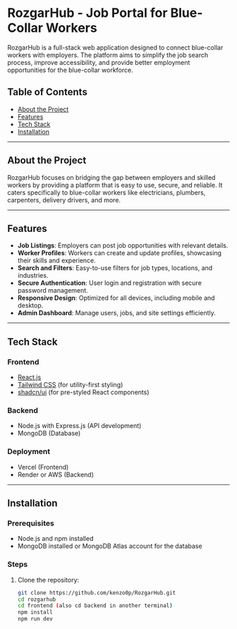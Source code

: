﻿# RozgarHub - Job Portal for Blue-Collar Workers

RozgarHub is a full-stack web application designed to connect blue-collar workers with employers. The platform aims to simplify the job search process, improve accessibility, and provide better employment opportunities for the blue-collar workforce.

## Table of Contents

- [About the Project](#about-the-project)
- [Features](#features)
- [Tech Stack](#tech-stack)
- [Installation](#installation)
---

## About the Project

RozgarHub focuses on bridging the gap between employers and skilled workers by providing a platform that is easy to use, secure, and reliable. It caters specifically to blue-collar workers like electricians, plumbers, carpenters, delivery drivers, and more.

---

## Features

- **Job Listings**: Employers can post job opportunities with relevant details.
- **Worker Profiles**: Workers can create and update profiles, showcasing their skills and experience.
- **Search and Filters**: Easy-to-use filters for job types, locations, and industries.
- **Secure Authentication**: User login and registration with secure password management.
- **Responsive Design**: Optimized for all devices, including mobile and desktop.
- **Admin Dashboard**: Manage users, jobs, and site settings efficiently.

---

## Tech Stack

### Frontend
- [React.js](https://react.dev)
- [Tailwind CSS](https://tailwindcss.com) (for utility-first styling)
- [shadcn/ui](https://shadcn.dev) (for pre-styled React components)

### Backend
- Node.js with Express.js (API development)
- MongoDB (Database)

### Deployment
- Vercel (Frontend)
- Render or AWS (Backend)

---

## Installation

### Prerequisites
- Node.js and npm installed
- MongoDB installed or MongoDB Atlas account for the database

### Steps
1. Clone the repository:
   ```bash
   git clone https://github.com/kenzo0p/RozgarHub.git
   cd rozgarhub
   cd frontend (also cd backend in another terminal)
   npm install
   npm run dev
   ```


